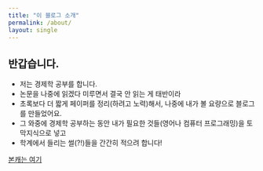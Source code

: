```yaml
---
title: "이 블로그 소개"
permalink: /about/
layout: single
---
```


## 반갑습니다.

- 저는 경제학 공부를 합니다. 
- 논문을 나중에 읽겠다 미루면서 결국 안 읽는 게 태반이라
- 초록보다 더 짧게 페이퍼를 정리(하려고 노력)해서, 나중에 내가 볼 요량으로 블로그를 만들었어요.
- 그 와중에 경제학 공부하는 동안 내가 필요한 것들(영어나 컴퓨터 프로그래밍)을 토막지식으로 넣고
- 학계에서 들리는 썰(?!)들을 간간히 적으려 합니다!

[본캐는 여기](https://kimdukgyoo.github.io/)
